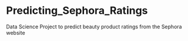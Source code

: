 # Predicting_Sephora_Ratings
Data Science Project to predict beauty product ratings from the Sephora website
